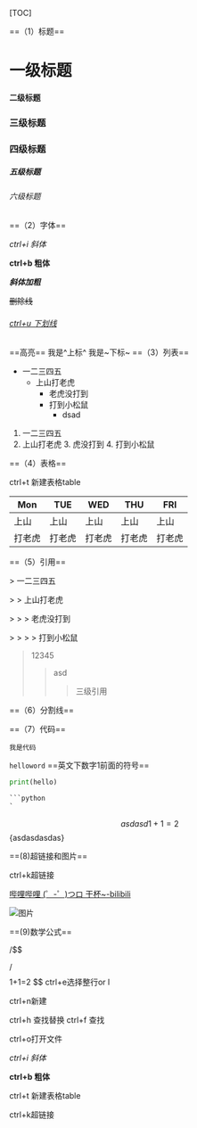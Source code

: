 [TOC]

==（1）标题==

# 一级标题
#### 二级标题
### 三级标题
### 四级标题
##### 五级标题
###### 六级标题
==（2）字体==

*ctrl+i   斜体*

**ctrl+b	粗体**

***斜体加粗***

~~删除线~~

###### <u>ctrl+u 下划线</u>

==高亮==
我是^上标^
我是~下标~
==（3）列表==

+ 一二三四五
  + 上山打老虎
    + 老虎没打到
    + 打到小松鼠
       + dsad 


1.  一二三四五
   2. 上山打老虎
      3. 虎没打到
         4. 打到小松鼠

==（4）表格==

ctrl+t 新建表格table

| Mon                    | TUE    | WED    | THU    | FRI    |
| ---------------------- | ------ | ------ | ------ | ------ |
| 上山                   | 上山   | 上山   | 上山   | 上山   |
| 打老虎                 | 打老虎 | 打老虎 | 打老虎 | 打老虎 |




==（5）引用==          

\> 一二三四五          

\> > 上山打老虎         

\> > > 老虎没打到        

\> > > > 打到小松鼠      

> 12345
>
> > asd
> >
> > > 三级引用

==（6）分割线==       



 ==（7）代码==        

`我是代码`    

  `helloword` ==英文下数字1前面的符号==

```python
print(hello) 
```


```python
```python
`
```

$$ {asdasd}
1+1=2
$$ {asdasdasdas}



==(8)超链接和图片==

ctrl+k超链接

[哔哩哔哩 (゜-゜)つロ 干杯~-bilibili](https://www.bilibili.com/)



![图片](https://i2.hdslb.com/bfs/archive/1d1886200471efc8e7cb03415dffb4b6142d7e2f.jpg@672w_378h_1c)



==(9)数学公式==

/$$

/ $$
$$
1+1=2
$$
ctrl+e选择整行or l

ctrl+n新建

ctrl+h 查找替换 ctrl+f 查找

ctrl+o打开文件

*ctrl+i   斜体*

**ctrl+b	粗体**

ctrl+t 新建表格table

ctrl+k超链接
